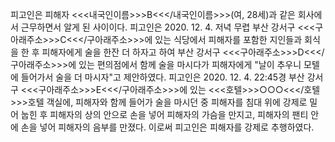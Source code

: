 피고인은 피해자 <<<내국인이름>>>B<<</내국인이름>>>(여, 28세)과 같은 회사에서 근무하면서 알게 된 사이이다.
피고인은 2020. 12. 4. 저녁 무렵 부산 강서구 <<<구아래주소>>>C<<</구아래주소>>>에 있는 식당에서 피해자를 포함한 지인들과 회식을 한 후 피해자에게 술을 한잔 더 하자고 하여 부산 강서구 <<<구아래주소>>>D<<</구아래주소>>>에 있는 편의점에서 함께 술을 마시다가 피해자에게 "날이 추우니 모텔에 들어가서 술을 더 마시자"고 제안하였다.
피고인은 2020. 12. 4. 22:45경 부산 강서구 <<<구아래주소>>>E<<</구아래주소>>>에 있는 <<<호텔>>>○○○<<</호텔>>>호텔 객실에, 피해자와 함께 들어가 술을 마시던 중 피해자를 침대 위에 강제로 밀어 눕힌 후 피해자의 상의 안으로 손을 넣어 피해자의 가슴을 만지고, 피해자의 팬티 안에 손을 넣어 피해자의 음부를 만졌다.
이로써 피고인은 피해자를 강제로 추행하였다.